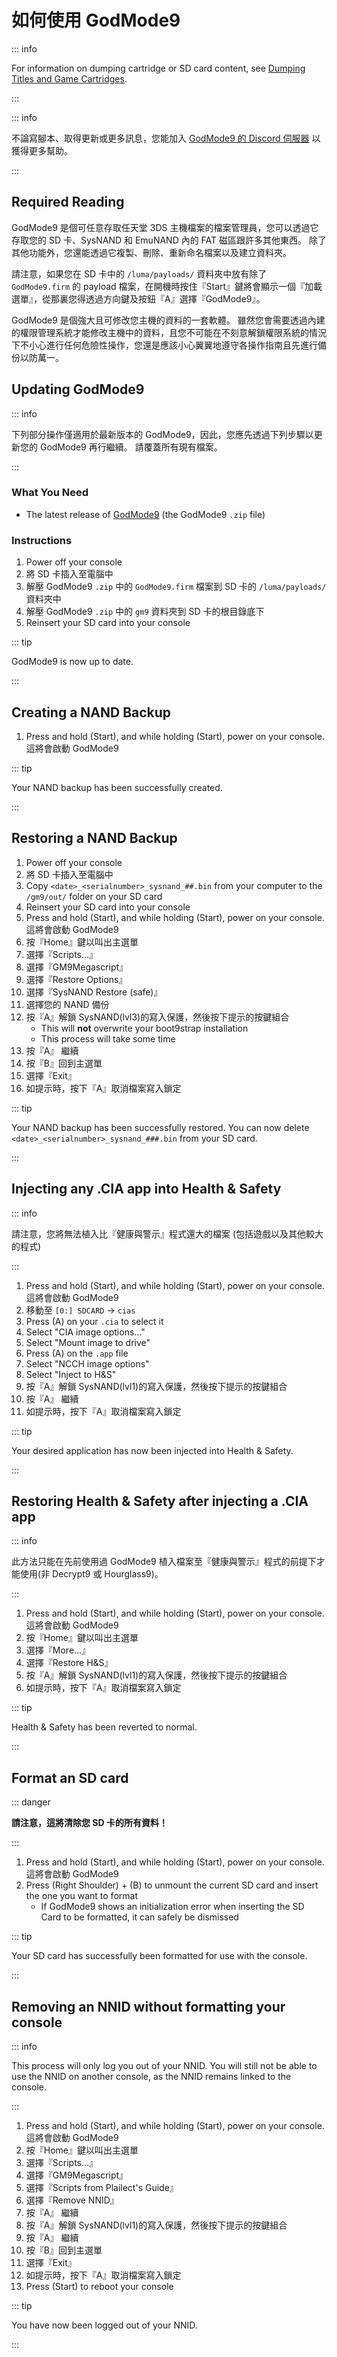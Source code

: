 # 如何使用 GodMode9

::: info

For information on dumping cartridge or SD card content, see [Dumping Titles and Game Cartridges](dumping-titles-and-game-cartridges).

:::

::: info

不論寫腳本、取得更新或更多訊息，您能加入 [GodMode9 的 Discord 伺服器](https://discord.gg/BRcbvtFxX4) 以獲得更多幫助。

:::

## Required Reading

GodMode9 是個可任意存取任天堂 3DS 主機檔案的檔案管理員，您可以透過它存取您的 SD 卡、SysNAND 和 EmuNAND 內的 FAT 磁區跟許多其他東西。 除了其他功能外，您還能透過它複製、刪除、重新命名檔案以及建立資料夾。

請注意，如果您在 SD 卡中的 `/luma/payloads/` 資料夾中放有除了 `GodMode9.firm` 的 payload 檔案，在開機時按住『Start』鍵將會顯示一個『加載選單』，從那裏您得透過方向鍵及按鈕『A』選擇『GodMode9』。

GodMode9 是個強大且可修改您主機的資料的一套軟體。 雖然您會需要透過內建的權限管理系統才能修改主機中的資料，且您不可能在不刻意解鎖權限系統的情況下不小心進行任何危險性操作，您還是應該小心翼翼地遵守各操作指南且先進行備份以防萬一。

## Updating GodMode9

::: info

下列部分操作僅適用於最新版本的 GodMode9，因此，您應先透過下列步驟以更新您的 GodMode9 再行繼續。 請覆蓋所有現有檔案。

:::

### What You Need

- The latest release of [GodMode9](https://github.com/d0k3/GodMode9/releases/latest) (the GodMode9 `.zip` file)

### Instructions

1. Power off your console
2. 將 SD 卡插入至電腦中
3. 解壓 GodMode9 `.zip` 中的 `GodMode9.firm` 檔案到 SD 卡的 `/luma/payloads/` 資料夾中
4. 解壓 GodMode9 `.zip` 中的 `gm9` 資料夾到 SD 卡的根目錄底下
5. Reinsert your SD card into your console

::: tip

GodMode9 is now up to date.

:::

## Creating a NAND Backup

1. Press and hold (Start), and while holding (Start), power on your console. 這將會啟動 GodMode9

<!--@include: ./_include/nand-backup.md -->

::: tip

Your NAND backup has been successfully created.

:::

## Restoring a NAND Backup

1. Power off your console
2. 將 SD 卡插入至電腦中
3. Copy `<date>_<serialnumber>_sysnand_##.bin` from your computer to the `/gm9/out/` folder on your SD card
4. Reinsert your SD card into your console
5. Press and hold (Start), and while holding (Start), power on your console. 這將會啟動 GodMode9
6. 按『Home』鍵以叫出主選單
7. 選擇『Scripts...』
8. 選擇『GM9Megascript』
9. 選擇『Restore Options』
10. 選擇『SysNAND Restore (safe)』
11. 選擇您的 NAND 備份
12. 按『A』解鎖 SysNAND(lvl3)的寫入保護，然後按下提示的按鍵組合
    - This will **not** overwrite your boot9strap installation
    - This process will take some time
13. 按『A』 繼續
14. 按『B』回到主選單
15. 選擇『Exit』
16. 如提示時，按下『A』取消檔案寫入鎖定

::: tip

Your NAND backup has been successfully restored. You can now delete `<date>_<serialnumber>_sysnand_###.bin` from your SD card.

:::

## Injecting any .CIA app into Health & Safety

::: info

請注意，您將無法植入比『健康與警示』程式還大的檔案 (包括遊戲以及其他較大的程式)

:::

1. Press and hold (Start), and while holding (Start), power on your console. 這將會啟動 GodMode9
2. 移動至 `[0:] SDCARD` -> `cias`
3. Press (A) on your `.cia` to select it
4. Select "CIA image options..."
5. Select "Mount image to drive"
6. Press (A) on the `.app` file
7. Select "NCCH image options"
8. Select "Inject to H&S"
9. 按『A』解鎖 SysNAND(lvl1)的寫入保護，然後按下提示的按鍵組合
10. 按『A』 繼續
11. 如提示時，按下『A』取消檔案寫入鎖定

::: tip

Your desired application has now been injected into Health & Safety.

:::

## Restoring Health & Safety after injecting a .CIA app

::: info

此方法只能在先前使用過 GodMode9 植入檔案至『健康與警示』程式的前提下才能使用(非 Decrypt9 或 Hourglass9)。

:::

1. Press and hold (Start), and while holding (Start), power on your console. 這將會啟動 GodMode9
2. 按『Home』鍵以叫出主選單
3. 選擇『More...』
4. 選擇『Restore H&S』
5. 按『A』解鎖 SysNAND(lvl1)的寫入保護，然後按下提示的按鍵組合
6. 如提示時，按下『A』取消檔案寫入鎖定

::: tip

Health & Safety has been reverted to normal.

:::

## Format an SD card

::: danger

**請注意，這將清除您 SD 卡的所有資料！**

:::

1. Press and hold (Start), and while holding (Start), power on your console. 這將會啟動 GodMode9
2. Press (Right Shoulder) + (B) to unmount the current SD card and insert the one you want to format
   - If GodMode9 shows an initialization error when inserting the SD Card to be formatted, it can safely be dismissed

<!--@include: ./_include/format-sd-gm9.md -->

::: tip

Your SD card has successfully been formatted for use with the console.

:::

## Removing an NNID without formatting your console

::: info

This process will only log you out of your NNID. You will still not be able to use the NNID on another console, as the NNID remains linked to the console.

:::

1. Press and hold (Start), and while holding (Start), power on your console. 這將會啟動 GodMode9
2. 按『Home』鍵以叫出主選單
3. 選擇『Scripts...』
4. 選擇『GM9Megascript』
5. 選擇『Scripts from Plailect's Guide』
6. 選擇『Remove NNID』
7. 按『A』 繼續
8. 按『A』解鎖 SysNAND(lvl1)的寫入保護，然後按下提示的按鍵組合
9. 按『A』 繼續
10. 按『B』回到主選單
11. 選擇『Exit』
12. 如提示時，按下『A』取消檔案寫入鎖定
13. Press (Start) to reboot your console

::: tip

You have now been logged out of your NNID.

:::
